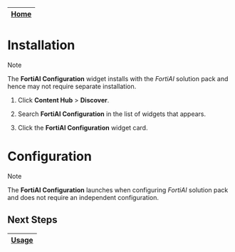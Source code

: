 | [Home](../README.md) |
|--------------------------------------------|

# Installation

> [!NOTE]  
> The **FortiAI Configuration** widget installs with the <em>FortiAI</em> solution pack and hence may not require separate installation.

1. Click **Content Hub** > **Discover**.

2. Search **FortiAI Configuration** in the list of widgets that appears. 

3. Click the **FortiAI Configuration** widget card.

# Configuration

> [!NOTE]  
> The **FortiAI Configuration** launches when configuring <em>FortiAI</em> solution pack and does not require an independent configuration.

## Next Steps

| [Usage](./usage.md) |
|---------------------|
